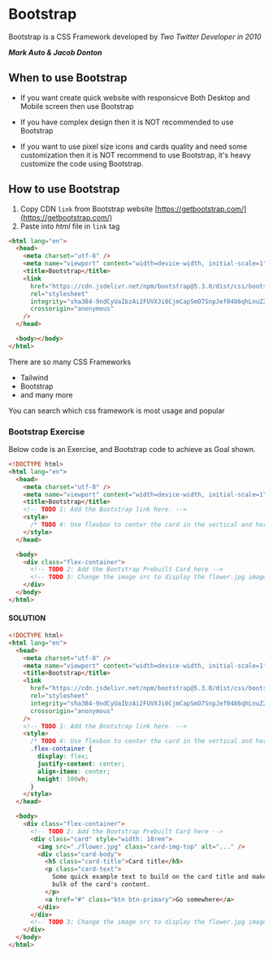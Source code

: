 # Bootstrap

Bootstrap is a CSS Framework developed by _Two Twitter Developer in 2010_

**_Mark Auto & Jacob Donton_**

## When to use Bootstrap

- If you want create quick website with responsicve Both Desktop and Mobile screen then use Bootstrap

- If you have complex design then it is NOT recommended to use Bootstrap

- If you want to use pixel size icons and cards quality and need some customization then it is NOT recommend to use Bootstrap, it's heavy customize the code using Bootstrap.

## How to use Bootstrap

1. Copy CDN `link` from Bootstrap website [https://getbootstrap.com/](https://getbootstrap.com/)
2. Paste into _html_ file in `link` tag

```html
<html lang="en">
  <head>
    <meta charset="utf-8" />
    <meta name="viewport" content="width=device-width, initial-scale=1" />
    <title>Bootstrap</title>
    <link
      href="https://cdn.jsdelivr.net/npm/bootstrap@5.3.0/dist/css/bootstrap.min.css"
      rel="stylesheet"
      integrity="sha384-9ndCyUaIbzAi2FUVXJi0CjmCapSmO7SnpJef0486qhLnuZ2cdeRhO02iuK6FUUVM"
      crossorigin="anonymous"
    />
  </head>

  <body></body>
</html>
```

There are so many CSS Frameworks

- Tailwind
- Bootstrap
- and many more

You can search which css framework is most usage and popular

### Bootstrap Exercise

Below code is an Exercise, and Bootstrap code to achieve as Goal shown.

```html
<!DOCTYPE html>
<html lang="en">
  <head>
    <meta charset="utf-8" />
    <meta name="viewport" content="width=device-width, initial-scale=1" />
    <title>Bootstrap</title>
    <!-- TODO 1: Add the Bootstrap link here. -->
    <style>
      /* TODO 4: Use flexbox to center the card in the vertical and horizontal center. */
    </style>
  </head>

  <body>
    <div class="flex-container">
      <!-- TODO 2: Add the Bootstrap Prebuilt Card here -->
      <!-- TODO 3: Change the image src to display the flower.jpg image. -->
    </div>
  </body>
</html>
```

#### SOLUTION

```html
<!DOCTYPE html>
<html lang="en">
  <head>
    <meta charset="utf-8" />
    <meta name="viewport" content="width=device-width, initial-scale=1" />
    <title>Bootstrap</title>
    <link
      href="https://cdn.jsdelivr.net/npm/bootstrap@5.3.0/dist/css/bootstrap.min.css"
      rel="stylesheet"
      integrity="sha384-9ndCyUaIbzAi2FUVXJi0CjmCapSmO7SnpJef0486qhLnuZ2cdeRhO02iuK6FUUVM"
      crossorigin="anonymous"
    />
    <!-- TODO 1: Add the Bootstrap link here. -->
    <style>
      /* TODO 4: Use flexbox to center the card in the vertical and horizontal center. */
      .flex-container {
        display: flex;
        justify-content: center;
        align-items: center;
        height: 100vh;
      }
    </style>
  </head>

  <body>
    <div class="flex-container">
      <!-- TODO 2: Add the Bootstrap Prebuilt Card here -->
      <div class="card" style="width: 18rem">
        <img src="./flower.jpg" class="card-img-top" alt="..." />
        <div class="card-body">
          <h5 class="card-title">Card title</h5>
          <p class="card-text">
            Some quick example text to build on the card title and make up the
            bulk of the card's content.
          </p>
          <a href="#" class="btn btn-primary">Go somewhere</a>
        </div>
      </div>
      <!-- TODO 3: Change the image src to display the flower.jpg image. -->
    </div>
  </body>
</html>
```
